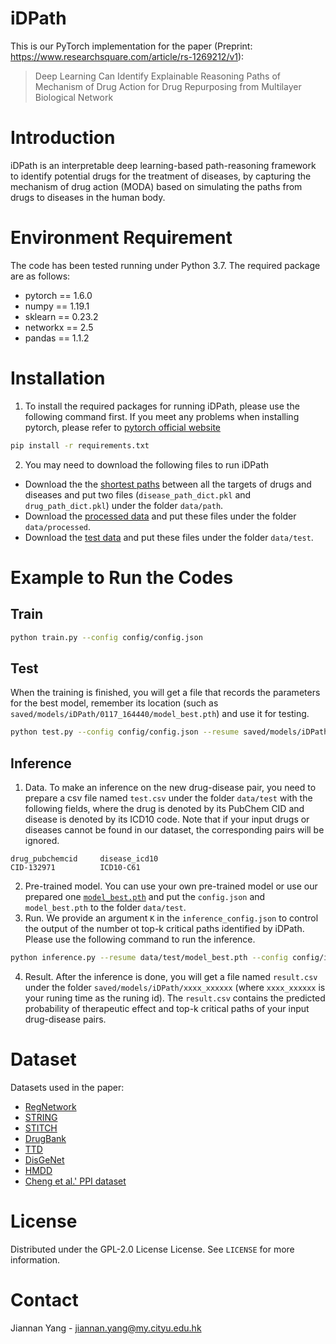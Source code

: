 # iDPath
This is our PyTorch implementation for the paper (Preprint: https://www.researchsquare.com/article/rs-1269212/v1):
> Deep Learning Can Identify Explainable Reasoning Paths of Mechanism of Drug Action for Drug Repurposing from Multilayer Biological Network

# Introduction
iDPath is an interpretable deep learning-based path-reasoning framework to identify potential drugs for the treatment of diseases, by capturing the mechanism of drug action (MODA) based on simulating the paths from drugs to diseases in the human body.

# Environment Requirement
The code has been tested running under Python 3.7. The required package are as follows:
* pytorch == 1.6.0
* numpy == 1.19.1
* sklearn == 0.23.2
* networkx == 2.5
* pandas == 1.1.2

# Installation
1. To install the required packages for running iDPath, please use the following    command first. If you meet any problems when installing pytorch, please refer to [pytorch official website](https://pytorch.org/)
```bash
pip install -r requirements.txt
```

2. You may need to download the following files to run iDPath
* Download the the [shortest paths](https://drive.google.com/file/d/11pHbXWHsRIfPmMBDNXdwVyxn2opP0a4s/view?usp=sharing) between all the targets of drugs and diseases and put two files (`disease_path_dict.pkl` and `drug_path_dict.pkl`) under the folder `data/path`.
* Download the [processed data](https://drive.google.com/file/d/1UWijysxx4qHtfI4CY5nRo4ew4iGSZhzo/view?usp=sharing) and put these files under the folder `data/processed`.
* Download the [test data](https://drive.google.com/file/d/1WeG75vYUbNlP96kc6IHvbAedTRGG57i5/view?usp=sharing) and put these files under the folder `data/test`.

# Example to Run the Codes
## Train 
```bash
python train.py --config config/config.json 
```
## Test 
When the training is finished, you will get a file that records the parameters for the best model, remember its location (such as `saved/models/iDPath/0117_164440/model_best.pth`) and use it for testing.
```bash
python test.py --config config/config.json --resume saved/models/iDPath/0117_164440/model_best.pth
```
## Inference
1. Data. To make an inference on the new drug-disease pair, you need to prepare a csv file named `test.csv` under the folder `data/test` with the following fields, where the drug is denoted by its PubChem CID and disease is denoted by its ICD10 code. Note that if your input drugs or diseases cannot be found in our dataset, the corresponding pairs will be ignored.
```
drug_pubchemcid	    disease_icd10
CID-132971	        ICD10-C61
```
2. Pre-trained model. You can use your own pre-trained model or use our prepared one [`model_best.pth`](https://drive.google.com/file/d/1WeG75vYUbNlP96kc6IHvbAedTRGG57i5/view?usp=sharing) and put the `config.json` and `model_best.pth` to the folder `data/test`.
3. Run. We provide an argument `K` in the `inference_config.json` to control the output of the number ot top-k critical paths identified by iDPath. Please use the following command to run the inference.
```bash
python inference.py --resume data/test/model_best.pth --config config/inference_config.json
``` 
4. Result. After the inference is done, you will get a file named `result.csv` under the folder `saved/models/iDPath/xxxx_xxxxxx` (where `xxxx_xxxxxx` is your runing time as the runing id). The `result.csv` contains the predicted probability of therapeutic effect and top-k critical paths of your input drug-disease pairs.

# Dataset
Datasets used in the paper:
* [RegNetwork](http://www.regnetworkweb.org/home.jsp)
* [STRING](https://version-10-5.string-db.org/cgi/download.pl?species_text=Homo+sapiens)
* [STITCH](http://stitch.embl.de/cgi/download.pl?UserId=zHfYv4tsZAzR&sessionId=tPYL1GXyX6xd&species_text=Homo+sapiens)
* [DrugBank](https://go.drugbank.com/releases/latest#full)
* [TTD](http://db.idrblab.net/ttd/)
* [DisGeNet](https://www.disgenet.org/home/)
* [HMDD](https://www.cuilab.cn/hmdd)
* [Cheng et al.' PPI dataset](https://www.nature.com/articles/s41467-019-09186-x#data-availability)
  
# License
Distributed under the GPL-2.0 License License. See `LICENSE` for more information.

# Contact
Jiannan Yang - jiannan.yang@my.cityu.edu.hk
